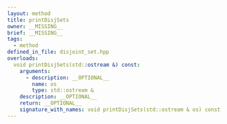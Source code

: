 ```yaml
---
layout: method
title: printDisjSets
owner: __MISSING__
brief: __MISSING__
tags:
  - method
defined_in_file: disjoint_set.hpp
overloads:
  void printDisjSets(std::ostream &) const:
    arguments:
      - description: __OPTIONAL__
        name: os
        type: std::ostream &
    description: __OPTIONAL__
    return: __OPTIONAL__
    signature_with_names: void printDisjSets(std::ostream & os) const
---
```

